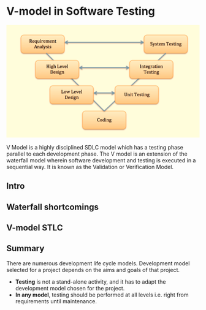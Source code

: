 # V-model in Software Testing

<img src="./img/vmodel.webp">

V Model is a highly disciplined SDLC model which has a testing phase parallel to each development phase. The V model is an extension of the waterfall model wherein software development and testing is executed in a sequential way. It is known as the Validation or Verification Model.

## Intro

## Waterfall shortcomings

## V-model STLC

## Summary

There are numerous development life cycle models. Development model selected for a project depends on the aims and goals of that project.

+ **Testing** is not a stand-alone activity, and it has to adapt the development model chosen for the project.
+ **In any model**, testing should be performed at all levels i.e. right from requirements until maintenance.